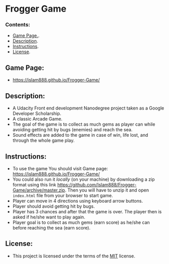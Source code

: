 # Frogger Game

### Contents:

- [Game Page.](#game-page).
- [Description](#description).
- [Instructions](#instructions).
- [License](#license).



## Game Page:
- https://islam888.github.io/Frogger-Game/


## Description:

- A Udacity Front end development Nanodegree project taken as a Google Developer Scholarship.
- A classic Arcade Game.
- The goal of the game is to collect as much gems as player can while avoiding getting hit by bugs (enemies) and reach the sea.
- Sound effects are added to the game in case of win, life lost, and through the whole game play.


## Instructions:

- To use the game You should visit Game page: https://islam888.github.io/Frogger-Game/
- You could also run it _locally_ (on your machine) by downloading a zip format using this link https://github.com/Islam888/Frogger-Game/archive/master.zip. Then you will have to unzip it and open `index.html` file from your browser to start game.
- Player can move in 4 directions using keyboard arrow buttons.
- Player should avoid getting hit by bugs.
- Player has 3 chances and after that the game is over. The player then is asked if he/she want to play again.
- Player goal is to collect as much gems (earn score) as he/she can before reaching the sea (earn score).


## License:

- This project is licensed under the terms of the [MIT](https://choosealicense.com/licenses/mit/) license.

